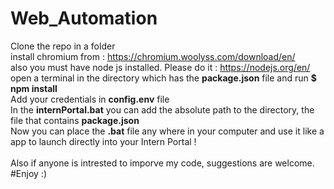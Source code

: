 ﻿# Web_Automation
Clone the repo in a folder <br/>
install chromium from : https://chromium.woolyss.com/download/en/ <br/>
also you must have node js installed. Please do it : https://nodejs.org/en/ <br/>
open a terminal in the directory which has the <b>package.json</b> file and run <b>$ npm install</b> <br/>
Add your credentials in <b>config.env</b> file <br/>
In the <b>internPortal.bat</b> you can add the absolute path to the directory, the file that contains <b>package.json</b> <br/>
Now you can place the <b>.bat</b> file any where in your computer and use it like a app to launch directly into your Intern Portal ! <br/>
<br/>
Also if anyone is intrested to imporve my code, suggestions are welcome. <br/>
#Enjoy :)
